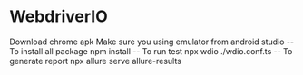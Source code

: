 # WebdriverIO
Download chrome apk
Make sure you using emulator from android studio
-- To install all package
npm install 
-- To run test
npx wdio ./wdio.conf.ts 
-- To generate report
npx allure serve allure-results
